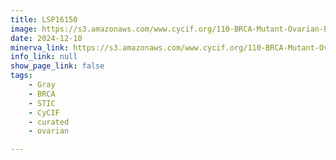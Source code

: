 ```yaml
---
title: LSP16150
image: https://s3.amazonaws.com/www.cycif.org/110-BRCA-Mutant-Ovarian-Precursors/LSP16150/LSP16150.png
date: 2024-12-10
minerva_link: https://s3.amazonaws.com/www.cycif.org/110-BRCA-Mutant-Ovarian-Precursors/LSP16150/index.html
info_link: null
show_page_link: false
tags:
    - Gray
    - BRCA
    - STIC
    - CyCIF
    - curated
    - ovarian

---
```

